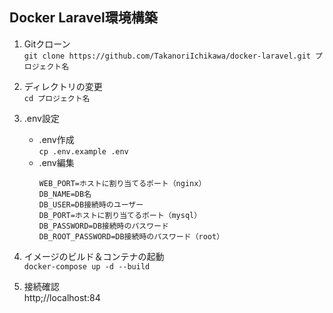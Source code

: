 ## Docker Laravel環境構築

1. Gitクローン  
```git clone https://github.com/TakanoriIchikawa/docker-laravel.git プロジェクト名```
2. ディレクトリの変更  
```cd プロジェクト名```
3. .env設定  
    - .env作成  
      ```cp .env.example .env ```
    - .env編集  
      ```
      WEB_PORT=ホストに割り当てるポート（nginx）
      DB_NAME=DB名
      DB_USER=DB接続時のユーザー
      DB_PORT=ホストに割り当てるポート（mysql）
      DB_PASSWORD=DB接続時のパスワード
      DB_ROOT_PASSWORD=DB接続時のパスワード（root）
      ```
4. イメージのビルド＆コンテナの起動  
```docker-compose up -d --build```

5. 接続確認  
http;//localhost:84